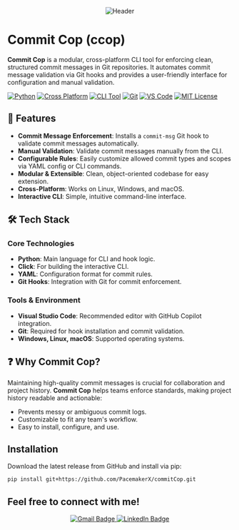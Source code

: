 <p align="center" style="margin-bottom: 5px;">
  <img src="https://capsule-render.vercel.app/api?type=waving&color=gradient&customColorList=8,18,22,23,25&text=Commit%20Cop!&height=150&animation=fadeIn&fontSize=75&fontColor=FFFFFF99" alt="Header"/>
</p>


# Commit Cop (ccop)

**Commit Cop** is a modular, cross-platform CLI tool for enforcing clean, structured commit messages in Git repositories. It automates commit message validation via Git hooks and provides a user-friendly interface for configuration and manual validation.

[![Python](https://img.shields.io/badge/Python-3776AB?logo=python&logoColor=white)](#)
[![Cross Platform](https://img.shields.io/badge/Cross--Platform-00b894?logo=windows&logoColor=white&label=OS)](#)
[![CLI Tool](https://img.shields.io/badge/CLI%20Tool-4B8BBE?logo=terminal&logoColor=white)](#)
[![Git](https://img.shields.io/badge/Git-F05032?logo=git&logoColor=white)](#)
[![VS Code](https://custom-icon-badges.demolab.com/badge/VS%20Code-0078d7.svg?logo=visualstudiocode&logoColor=white)](#)
[![MIT License](https://img.shields.io/badge/License-MIT-green.svg)](#)

## 🚀 Features

- **Commit Message Enforcement**: Installs a `commit-msg` Git hook to validate commit messages automatically.
- **Manual Validation**: Validate commit messages manually from the CLI.
- **Configurable Rules**: Easily customize allowed commit types and scopes via YAML config or CLI commands.
- **Modular & Extensible**: Clean, object-oriented codebase for easy extension.
- **Cross-Platform**: Works on Linux, Windows, and macOS.
- **Interactive CLI**: Simple, intuitive command-line interface.

## 🛠️ Tech Stack

### Core Technologies

- **Python**: Main language for CLI and hook logic.
- **Click**: For building the interactive CLI.
- **YAML**: Configuration format for commit rules.
- **Git Hooks**: Integration with Git for commit enforcement.

### Tools & Environment

- **Visual Studio Code**: Recommended editor with GitHub Copilot integration.
- **Git**: Required for hook installation and commit validation.
- **Windows, Linux, macOS**: Supported operating systems.

## ❓ Why Commit Cop?

Maintaining high-quality commit messages is crucial for collaboration and project history. **Commit Cop** helps teams enforce standards, making project history readable and actionable:

- Prevents messy or ambiguous commit logs.
- Customizable to fit any team's workflow.
- Easy to install, configure, and use.

## Installation

Download the latest release from GitHub and install via pip:

```sh
pip install git+https://github.com/PacemakerX/commitCop.git
```

## Feel free to connect with me!

<p align="center">
  <a href="mailto:sparsh.officialwork@gmail.com">
    <img src="https://img.shields.io/badge/Gmail-sparsh.officialwork@gmail.com-D14836?style=for-the-badge&logo=gmail&logoColor=white" alt="Gmail Badge" />
  </a>
  <a href="https://www.linkedin.com/in/sparshsoni">
    <img src="https://img.shields.io/badge/LinkedIn-Connect-blue?style=for-the-badge&logo=linkedin&logoColor=white" alt="LinkedIn Badge" />
  </a>
</p>
